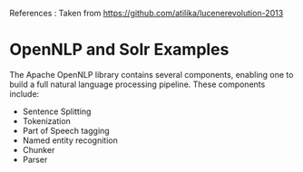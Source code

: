 References : Taken from https://github.com/atilika/lucenerevolution-2013  


OpenNLP and Solr Examples
===========================

The Apache OpenNLP library contains several components, enabling one to build a full natural language processing pipeline.  These components include:
*	Sentence Splitting
*	Tokenization
*	Part of Speech tagging
*	Named entity recognition
*	Chunker
*	Parser